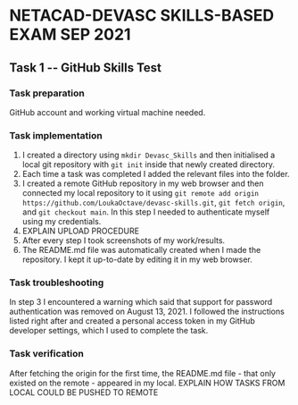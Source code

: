 # NETACAD-DEVASC SKILLS-BASED EXAM SEP 2021

## Task 1 -- GitHub Skills Test
### Task preparation
GitHub account and working virtual machine needed.
### Task implementation
1. I created a directory using ```mkdir Devasc_Skills``` and then initialised a local git repository with ```git init``` inside that newly created directory.
2. Each time a task was completed I added the relevant files into the folder.
3. I created a remote GitHub repository in my web browser and then connected my local repository to it using ```git remote add origin https://github.com/LoukaOctave/devasc-skills.git```, ```git fetch origin```, and ```git checkout main```. In this step I needed to authenticate myself using my credentials.
4. EXPLAIN UPLOAD PROCEDURE
5. After every step I took screenshots of my work/results.
6. The README.md file was automatically created when I made the repository. I kept it up-to-date by editing it in my web browser.
### Task troubleshooting
In step 3 I encountered a warning which said that support for password authentication was removed on August 13, 2021. I followed the instructions listed right after and created a personal access token in my GitHub developer settings, which I used to complete the task.
### Task verification
After fetching the origin for the first time, the README.md file - that only existed on the remote - appeared in my local. EXPLAIN HOW TASKS FROM LOCAL COULD BE PUSHED TO REMOTE 
